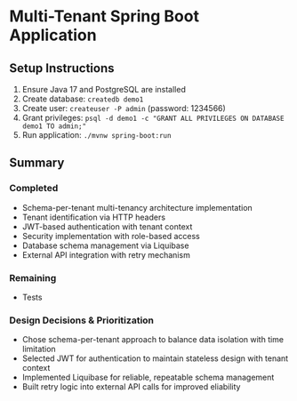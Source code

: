 # Multi-Tenant Spring Boot Application

## Setup Instructions
1. Ensure Java 17 and PostgreSQL are installed
2. Create database: `createdb demo1`
3. Create user: `createuser -P admin` (password: 1234566)
4. Grant privileges: `psql -d demo1 -c "GRANT ALL PRIVILEGES ON DATABASE demo1 TO admin;"`
5. Run application: `./mvnw spring-boot:run`

## Summary

### Completed
- Schema-per-tenant multi-tenancy architecture implementation
- Tenant identification via HTTP headers
- JWT-based authentication with tenant context
- Security implementation with role-based access
- Database schema management via Liquibase
- External API integration with retry mechanism

### Remaining
- Tests

### Design Decisions & Prioritization
- Chose schema-per-tenant approach to balance data isolation with time limitation
- Selected JWT for authentication to maintain stateless design with tenant context
- Implemented Liquibase for reliable, repeatable schema management
- Built retry logic into external API calls for improved eliability